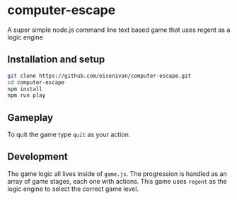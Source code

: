 # computer-escape
A super simple node.js command line text based game that uses regent as a logic engine

## Installation and setup

```bash
git clone https://github.com/eisenivan/computer-escape.git
cd computer-escape
npm install
npm run play
```

## Gameplay

To quit the game type `quit` as your action.

## Development

The game logic all lives inside of `game.js`. The progression is handled as an array of game stages, each one with actions. This game uses `regent` as the logic engine to select the correct game level.
